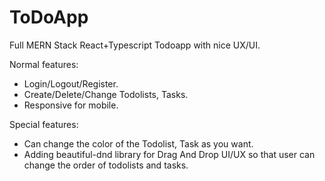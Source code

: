 # ToDoApp
Full MERN Stack React+Typescript Todoapp with nice UX/UI.

Normal features:
  + Login/Logout/Register.
  + Create/Delete/Change Todolists, Tasks.
  + Responsive for mobile.
  
Special features:
  + Can change the color of the Todolist, Task as you want.
  + Adding beautiful-dnd library for Drag And Drop UI/UX so that user can change the order of todolists and tasks.
